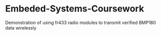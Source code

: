# Embeded-Systems-Coursework
Demonstration of using fr433 radio modules to transmit verified BMP180 data wirelessly 
